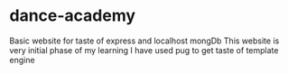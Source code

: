 # dance-academy
Basic website for taste of express and localhost mongDb
This website is very initial phase of my learning 
I have used pug to get taste of template engine

